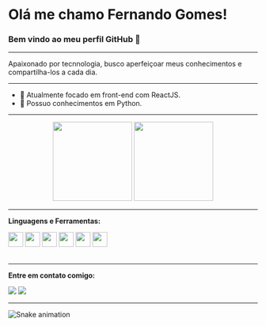 # Olá me chamo Fernando Gomes! 
### Bem vindo ao meu perfil GitHub 👋

---
Apaixonado por tecnnologia, busco aperfeiçoar meus conhecimentos e compartilha-los a cada dia.

---

- 🔭 Atualmente focado em front-end com ReactJS.
- 🐍 Possuo conhecimentos em Python.

---

<p align="center"> 
  <img height="160" src="https://github-readme-stats.vercel.app/api?username=fgom-dev&show_icons=true&theme=radical" /> 
  <img height="160" src="https://github-readme-stats.vercel.app/api/top-langs/?username=fgom-dev&layout=compact&theme=radical" /> 
</p>

---

**Linguagens e Ferramentas:**  

<a href="https://developer.mozilla.org/pt-BR/docs/Web/HTML" title="HTML5" alt="HTML5" target="_blank"><img height="30" src="https://cdn.jsdelivr.net/gh/devicons/devicon/icons/html5/html5-plain.svg" /></a>
<a href="https://developer.mozilla.org/pt-BR/docs/Web/CSS" title="CSS3" alt="CSS3" target="_blank"><img height="30" src="https://cdn.jsdelivr.net/gh/devicons/devicon/icons/css3/css3-plain.svg" /></a>
<a href="https://developer.mozilla.org/pt-BR/docs/Web/JavaScript" title="Javascript" alt="Javascript" target="_blank"><img height="30" src="https://cdn.jsdelivr.net/gh/devicons/devicon/icons/javascript/javascript-plain.svg" /></a>
<a href="https://www.typescriptlang.org/" title="Typescript" alt="Typescript" target="_blank"><img height="30" src="https://cdn.jsdelivr.net/gh/devicons/devicon/icons/typescript/typescript-plain.svg" /></a>
<a href="https://www.reactjs.org/" title="React" alt="React" target="_blank"><img height="30" src="https://cdn.jsdelivr.net/gh/devicons/devicon/icons/react/react-original.svg" /></a>
<a href="https://www.python.org/" title="Python" alt="Python" target="_blank"><img height="30" src="https://cdn.jsdelivr.net/gh/devicons/devicon/icons/python/python-original.svg"/></a>
</br></br>

---

**Entre em contato comigo:**

<a href = "mailto:fnd.gomes02@gmail.com"><img src="https://img.shields.io/badge/-Gmail-%23333?style=for-the-badge&logo=gmail&logoColor=white" target="_blank"></a>
<a href="https://www.linkedin.com/in/fernando-pereira-7172a6151/" target="_blank"><img src="https://img.shields.io/badge/-LinkedIn-%230077B5?style=for-the-badge&logo=linkedin&logoColor=white" target="_blank"></a> 

---

![Snake animation](https://github.com/fgom-dev/fgom-dev/blob/output/github-contribution-grid-snake.svg)
          
